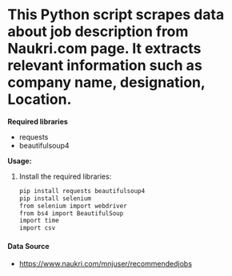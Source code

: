# This Python script scrapes data about job description from  Naukri.com page. It extracts relevant information such as company name, designation, Location.

**Required libraries**

* requests
* beautifulsoup4

**Usage:**

1. Install the required libraries:

   ```bash
   pip install requests beautifulsoup4
   pip install selenium
   from selenium import webdriver
   from bs4 import BeautifulSoup
   import time
   import csv

#### Data Source
- https://www.naukri.com/mnjuser/recommendedjobs
